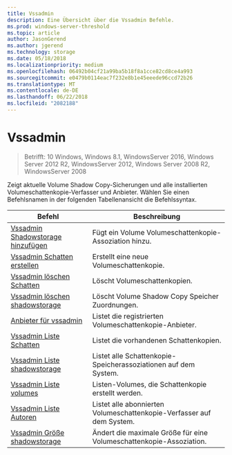 ```yaml
---
title: Vssadmin
description: Eine Übersicht über die Vssadmin Befehle.
ms.prod: windows-server-threshold
ms.topic: article
author: JasonGerend
ms.author: jgerend
ms.technology: storage
ms.date: 05/18/2018
ms.localizationpriority: medium
ms.openlocfilehash: 06492b04cf21a99ba5b18f8a1cce82cd8ce4a993
ms.sourcegitcommit: e0479b0114eac7f232e8b1e45eeede96ccd72b26
ms.translationtype: MT
ms.contentlocale: de-DE
ms.lasthandoff: 06/22/2018
ms.locfileid: "2082188"
---
```

# <a name="vssadmin"></a>Vssadmin

>Betrifft: 10 Windows, Windows 8.1, WindowsServer 2016, Windows Server 2012 R2, WindowsServer 2012, Windows Server 2008 R2, WindowsServer 2008

Zeigt aktuelle Volume Shadow Copy-Sicherungen und alle installierten Volumeschattenkopie-Verfasser und Anbieter. Wählen Sie einen Befehlsnamen in der folgenden Tabellenansicht die Befehlssyntax.

|Befehl|Beschreibung|
|---|---|
|[Vssadmin Shadowstorage hinzufügen](https://docs.microsoft.com/previous-versions/windows/it-pro/windows-server-2012-r2-and-2012/cc788051(v%3dws.11))|Fügt ein Volume Volumeschattenkopie-Assoziation hinzu.|
|[Vssadmin Schatten erstellen](https://docs.microsoft.com/previous-versions/windows/it-pro/windows-server-2012-r2-and-2012/cc788055(v%3dws.11))|Erstellt eine neue Volumeschattenkopie.|
|[Vssadmin löschen Schatten](vssadmin-delete-shadows.md)|Löscht Volumeschattenkopien.|
|[Vssadmin löschen shadowstorage](https://docs.microsoft.com/previous-versions/windows/it-pro/windows-server-2012-r2-and-2012/cc785461(v%3dws.11))|Löscht Volume Shadow Copy Speicher Zuordnungen.|
|[Anbieter für vssadmin](https://docs.microsoft.com/previous-versions/windows/it-pro/windows-server-2012-r2-and-2012/cc788108(v%3dws.11))|Listet die registrierten Volumeschattenkopie-Anbieter.|
|[Vssadmin Liste Schatten](vssadmin-list-shadows.md)|Listet die vorhandenen Schattenkopien.|
|[Vssadmin Liste shadowstorage](https://docs.microsoft.com/previous-versions/windows/it-pro/windows-server-2012-r2-and-2012/cc788045(v%3dws.11))|Listet alle Schattenkopie-Speicherassoziationen auf dem System.|
|[Vssadmin Liste volumes](https://docs.microsoft.com/previous-versions/windows/it-pro/windows-server-2012-r2-and-2012/cc788064(v%3dws.11))|Listen-Volumes, die Schattenkopie erstellt werden.|
|[Vssadmin Liste Autoren](vssadmin-list-writers.md)|Listet alle abonnierten Volumeschattenkopie-Verfasser auf dem System.|
|[Vssadmin Größe shadowstorage](https://docs.microsoft.com/previous-versions/windows/it-pro/windows-server-2012-r2-and-2012/cc788050(v%3dws.11))|Ändert die maximale Größe für eine Volumeschattenkopie-Assoziation.|
